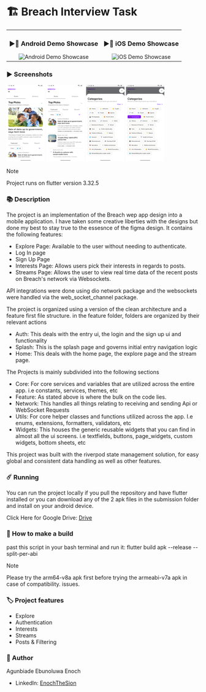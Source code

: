 # 🏗️ Breach Interview Task

<table>
  <tr>
    <td align="center">
      <h3>▶🚀 Android Demo Showcase</h3>
      <img src="screenshots/android_app_demo.gif" alt="Android Demo Showcase" width="150" height="300"/>
    </td>
    <td align="center">
      <h3>▶🚀 iOS Demo Showcase</h3>
      <img src="screenshots/ios_app_demo.gif" alt="iOS Demo Showcase" width="150" height="300"/>
    </td>
  </tr>
</table>

### ▶️ Screenshots

<p float="left">
  <img src="screenshots/Screenshot_20250904_163549.png" width="100" height="200"/>
  <img src="screenshots/Screenshot_20250904_163614.png" width="100" height="200"/>
  <img src="screenshots/Screenshot_20250904_163636.png" width="100" height="200"/>
  <img src="screenshots/Screenshot_20250904_163646.png" width="100" height="200"/>
</p>

> [!NOTE]
> Project runs on flutter version 3.32.5

### 📚 Description

The project is an implementation of the Breach wep app design into a mobile application. I have taken some creative liberties with the designs but done my best to stay true to the essesnce of the figma design.
It contains the following features:
- Explore Page: Available to the user without needing to authenticate.
- Log In page
- Sign Up Page
- Interests Page: Allows users pick their interests in regards to posts.
- Streams Page: Allows the user to view real time data of the recent posts on Breach's network via Websockets.

API integrations were done using dio network package and the websockets were handled via the web_socket_channel package.

The project is organized using a version of the clean architecture and a feature first file structure.
in the feature folder, folders are organized by their relevant actions
- Auth: This deals with the entry ui, the login and the sign up ui and functionality
- Splash: This is the splash page and governs initial entry navigation logic
- Home: This deals with the home page, the explore page and the stream page. 

The Projects is mainly subdivided into the following sections
- Core: For core services and variables that are utilized across the entire app. i.e constants, services, themes, etc
- Feature: As stated above is where the bulk on the code lies.
- Network: This handles all things relating to receiving and sending Api or WebSocket Requests
- Utils: For core helper classes and functions utilized across the app. I.e enums, extensions, formatters, validators, etc
- Widgets: This houses the generic reusable widgets that you can find in almost all the ui screens. i.e textfields, buttons, page_widgets, custom widgets, bottom sheets, etc

This project was built with the riverpod state management solution, for easy global  and consistent data handling as well as other features.


### ☄️ Running

You can run the project locally if you pull the repository and have flutter installed or you can
download any of the 2 apk files in the submission folder and install on your android device.

Click Here for Google Drive: [Drive](https://drive.google.com/drive/folders/1Me7CLE7dsOmTflaHP2PgSpuMP9sFYWBW?usp=sharing)


### 🤖 How to make a build
past this script in your bash terminal and run it: flutter build apk --release --split-per-abi

> [!NOTE]
> Please try the arm64-v8a apk first before trying the armeabi-v7a apk in case of compatibility.
> issues.

### 🏷️ Project features

- Explore
- Authentication
- Interests
- Streams
- Posts & Filtering

### 🥸 Author

Agunbiade Ebunoluwa Enoch
- LinkedIn: [EnochTheSion](https://www.linkedin.com/in/ebunoluwa-agunbiade-233463167/)
